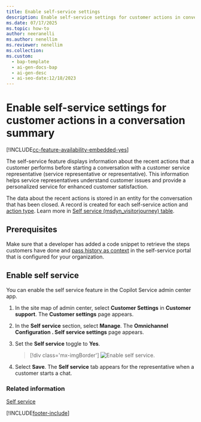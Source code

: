 ```yaml
---
title: Enable self-service settings
description: Enable self-service settings for customer actions in conversations to help representatives understand customer issues and provide personalized service.
ms.date: 07/17/2025
ms.topic: how-to
author: neeranelli
ms.author: nenellim
ms.reviewer: nenellim
ms.collection:
ms.custom:
  - bap-template
  - ai-gen-docs-bap
  - ai-gen-desc
  - ai-seo-date:12/18/2023
---
```


# Enable self-service settings for customer actions in a conversation summary

[!INCLUDE[cc-feature-availability-embedded-yes](../../includes/cc-feature-availability.md)]

The self-service feature displays information about the recent actions that a customer performs before starting a conversation with a customer service representative (service representative or representative). This information helps service representatives understand customer issues and provide a personalized service for enhanced customer satisfaction.

The data about the recent actions is stored in an entity for the conversation that has been closed. A record is created for each self-service action and [action type](../use/oc-customer-summary.md#view-self-service). Learn more in [Self service (msdyn_visitorjourney) table](../../developer/reference/entities/msdyn_visitorjourney.md).

## Prerequisites

Make sure that a developer has added a code snippet to retrieve the steps customers have done and [pass history as context]((../develop/reference/methods/setContextProvider.md#pass-customers-self-service-as-context)) in the self-service portal that is configured for your organization.

## Enable self service

You can enable the self service feature in the Copilot Service admin center app.

1. In the site map of admin center, select **Customer Settings** in **Customer support**. The **Customer settings** page appears.

1. In the **Self service** section, select **Manage**. The **Omnichannel Configuration . Self service settings** page appears.    

1. Set the **Self service** toggle to **Yes**.

   > [!div class='mx-imgBorder']
   > ![Enable self service.](../media/enable-self-service.png "Enable self service")
 
1. Select **Save**. The **Self service** tab appears for the representative when a customer starts a chat.

### Related information

[Self service](../use/oc-customer-summary.md#view-self-service)


[!INCLUDE[footer-include](../../includes/footer-banner.md)]
